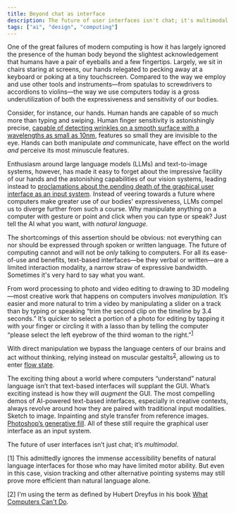 ```yaml
---
title: Beyond chat as interface
description: The future of user interfaces isn't chat; it's multimodal.
tags: ["ai", "design", "computing"]
---
```


One of the great failures of modern computing is how it has largely ignored the presence of the human body beyond the slightest acknowledgement that humans have a pair of eyeballs and a few fingertips. Largely, we sit in chairs staring at screens, our hands relegated to pecking away at a keyboard or poking at a tiny touchscreen. Compared to the way we employ and use other tools and instruments—from spatulas to screwdrivers to accordions to violins—the way we use computers today is a gross underutilization of both the expressiveness and sensitivity of our bodies. 

Consider, for instance, our hands. Human hands are capable of so much more than typing and swiping. Human finger sensitivity is astonishingly precise, [capable of detecting wrinkles on a smooth surface with a wavelengths as small as 10nm](https://www.nature.com/articles/srep02617), features so small they are invisible to the eye. Hands can both manipulate *and* communicate, have effect on the world *and* perceive its most minuscule features.

Enthusiasm around large language models (LLMs) and text-to-image systems, however, has made it easy to forget about the impressive facility of our hands and the astonishing capabilities of our vision systems, leading instead to [proclamations about the pending death of the graphical user interface as an input system](https://twitter.com/beyang/status/1636768475225161728?s=20). Instead of veering towards a future where computers make greater use of our bodies' expressiveness, LLMs compel us to diverge further from such a course. Why manipulate anything on a computer with gesture or point and click when you can type or speak? Just tell the AI what you want, with *natural language.*

The shortcomings of this assertion should be obvious: not everything can nor should be expressed through spoken or written language. The future of computing cannot and will not be *only* talking to computers. For all its ease-of-use and benefits, text-based interfaces—be they verbal or written—are a limited interaction modality, a narrow straw of expressive bandwidth. Sometimes it's very hard to say what you want.

From word processing to photo and video editing to drawing to 3D modeling—most creative work that happens on computers involves *manipulation.* It’s easier and more natural to trim a video by manipulating a slider on a track than by typing or speaking “trim the second clip on the timeline by 3.4 seconds.” It’s quicker to select a portion of a photo for editing by tapping it with your finger or circling it with a lasso than by telling the computer “please select the left eyebrow of the third woman to the right.”<sup><a href="#1">1</a></sup>

With direct manipulation we bypass the language centers of our brains and act without thinking, relying instead on muscular gestalts<sup><a href="#2">2</a></sup>, allowing us to enter [flow state](https://en.wikipedia.org/wiki/Flow_(psychology)). 

The exciting thing about a world where computers “understand” natural language isn’t that text-based interfaces will supplant the GUI. What’s exciting instead is how they will *augment* the GUI. The most compelling demos of AI-powered text-based interfaces, especially in creative contexts, always revolve around how they are paired with traditional input modalities. Sketch to image. Inpainting and style transfer from reference images. [Photoshop’s generative fill](https://www.adobe.com/products/photoshop/ai.html). All of these still require the graphical user interface as an input system.

The future of user interfaces isn’t just chat; it’s *multimodal*.

<aside class="footnote">
<a name="1"></a><p>[1] This admittedly ignores the immense accessibility benefits of natural language interfaces for those who may have limited motor ability. But even in this case, vision tracking and other alternative pointing systems may still prove more efficient than natural language alone.</p>

<p><a name="2"></a>[2] I'm using the term as defined by Hubert Dreyfus in his book <a href="https://www.google.com/books/edition/What_Computers_Can_t_Do/TsraAAAAMAAJ?hl=en">What Computers Can't Do</a>.</p>
</aside>
